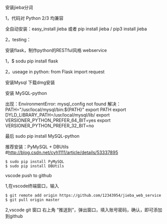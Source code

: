 

安装jieba分词

1，代码对 Python 2/3 均兼容

全自动安装：easy_install jieba 或者 pip install jieba / pip3 install jieba

2，testing：


安装flask，制作python的RESTful风格 webservice

1，$ sodu pip install flask

2，useage in python:
	from Flask import request


安装Mysql
下载dmg安装

安装	MySQL-python

出现：EnvironmentError: mysql_config not found
解决：
PATH="/usr/local/mysql/bin:${PATH}"
export PATH
export DYLD_LIBRARY_PATH=/usr/local/mysql/lib/
export VERSIONER_PYTHON_PREFER_64_BIT=yes
export VERSIONER_PYTHON_PREFER_32_BIT=no

最后
sudo pip install MySQL-python


推荐安装：PyMySQL + DBUtils
#http://blog.csdn.net/cyh1111/article/details/53337895

	$ sudo pip install PyMySQL
	$ sudo pip install DBUtils

vscode push to github

1,在vscode终端窗口，输入

	$ git remote add origin https://github.com/12343954/jieba_web_service
	$ git pull origin master

2,vscode git 窗口 右上角 “推送到”，弹出窗口，填入账号密码，确认，即可添加到github










